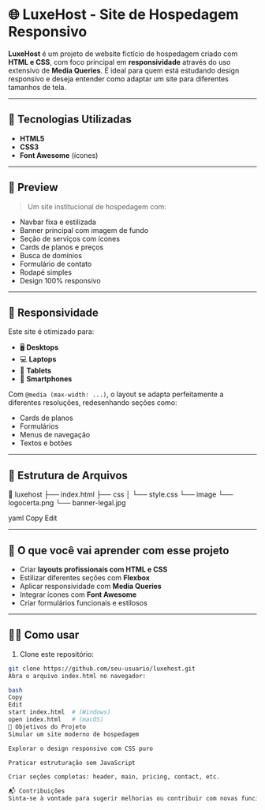 # 🌐 LuxeHost - Site de Hospedagem Responsivo

**LuxeHost** é um projeto de website fictício de hospedagem criado com **HTML e CSS**, com foco principal em **responsividade** através do uso extensivo de **Media Queries**. É ideal para quem está estudando design responsivo e deseja entender como adaptar um site para diferentes tamanhos de tela.

---

## 🚀 Tecnologias Utilizadas

- **HTML5**
- **CSS3**
- **Font Awesome** (ícones)

---

## 📸 Preview

> Um site institucional de hospedagem com:
- Navbar fixa e estilizada
- Banner principal com imagem de fundo
- Seção de serviços com ícones
- Cards de planos e preços
- Busca de domínios
- Formulário de contato
- Rodapé simples
- Design 100% responsivo

---

## 📱 Responsividade

Este site é otimizado para:
- 🖥️ **Desktops**
- 💻 **Laptops**
- 📱 **Tablets**
- 📲 **Smartphones**

Com `@media (max-width: ...)`, o layout se adapta perfeitamente a diferentes resoluções, redesenhando seções como:
- Cards de planos
- Formulários
- Menus de navegação
- Textos e botões

---

## 📂 Estrutura de Arquivos

📁 luxehost
├── index.html
├── css
│ └── style.css
└── image
└── logocerta.png
└── banner-legal.jpg

yaml
Copy
Edit

---

## 🧠 O que você vai aprender com esse projeto

- Criar **layouts profissionais com HTML e CSS**
- Estilizar diferentes seções com **Flexbox**
- Aplicar responsividade com **Media Queries**
- Integrar ícones com **Font Awesome**
- Criar formulários funcionais e estilosos

---

## 👨‍💻 Como usar

1. Clone este repositório:

```bash
git clone https://github.com/seu-usuario/luxehost.git
Abra o arquivo index.html no navegador:

bash
Copy
Edit
start index.html  # (Windows)
open index.html   # (macOS)
🎯 Objetivos do Projeto
Simular um site moderno de hospedagem

Explorar o design responsivo com CSS puro

Praticar estruturação sem JavaScript

Criar seções completas: header, main, pricing, contact, etc.

📬 Contribuições
Sinta-se à vontade para sugerir melhorias ou contribuir com novas funcionalidades!
